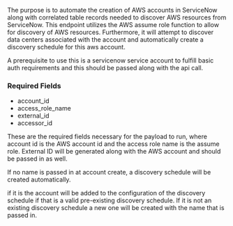 The purpose is to automate the creation of AWS accounts in ServiceNow along with correlated table records needed to discover AWS resources from ServiceNow. This endpoint utilizes the AWS assume role function to allow for discovery of AWS resources. Furthermore, it will attempt to discover data centers associated with the account and automatically create a discovery schedule for this aws account.

A prerequisite to use this is a servicenow service account to fulfill basic auth requirements and this should be passed along with the api call.

<h3> Required Fields </h3>

* account_id
* access_role_name
* external_id
* accessor_id

These are the required fields necessary for the payload to run, where account id is the AWS  account id and the access role name is the assume role. External ID will be generated along with the AWS account and should be passed in as well. 

If no name is passed in at account create, a discovery schedule will be created automatically.

if it is the account will be added to the configuration of the discovery schedule if that is a valid pre-existing discovery schedule. If it is not an existing discovery schedule a new one will be created with the name that is passed in.
